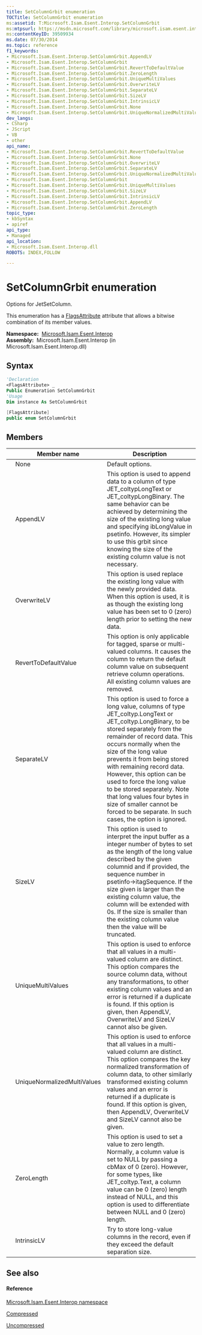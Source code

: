 ```yaml
---
title: SetColumnGrbit enumeration
TOCTitle: SetColumnGrbit enumeration
ms:assetid: T:Microsoft.Isam.Esent.Interop.SetColumnGrbit
ms:mtpsurl: https://msdn.microsoft.com/library/microsoft.isam.esent.interop.setcolumngrbit(v=EXCHG.10)
ms:contentKeyID: 39509934
ms.date: 07/30/2014
ms.topic: reference
f1_keywords:
- Microsoft.Isam.Esent.Interop.SetColumnGrbit.AppendLV
- Microsoft.Isam.Esent.Interop.SetColumnGrbit
- Microsoft.Isam.Esent.Interop.SetColumnGrbit.RevertToDefaultValue
- Microsoft.Isam.Esent.Interop.SetColumnGrbit.ZeroLength
- Microsoft.Isam.Esent.Interop.SetColumnGrbit.UniqueMultiValues
- Microsoft.Isam.Esent.Interop.SetColumnGrbit.OverwriteLV
- Microsoft.Isam.Esent.Interop.SetColumnGrbit.SeparateLV
- Microsoft.Isam.Esent.Interop.SetColumnGrbit.SizeLV
- Microsoft.Isam.Esent.Interop.SetColumnGrbit.IntrinsicLV
- Microsoft.Isam.Esent.Interop.SetColumnGrbit.None
- Microsoft.Isam.Esent.Interop.SetColumnGrbit.UniqueNormalizedMultiValues
dev_langs:
- CSharp
- JScript
- VB
- other
api_name: 
- Microsoft.Isam.Esent.Interop.SetColumnGrbit.RevertToDefaultValue
- Microsoft.Isam.Esent.Interop.SetColumnGrbit.None
- Microsoft.Isam.Esent.Interop.SetColumnGrbit.OverwriteLV
- Microsoft.Isam.Esent.Interop.SetColumnGrbit.SeparateLV
- Microsoft.Isam.Esent.Interop.SetColumnGrbit.UniqueNormalizedMultiValues
- Microsoft.Isam.Esent.Interop.SetColumnGrbit
- Microsoft.Isam.Esent.Interop.SetColumnGrbit.UniqueMultiValues
- Microsoft.Isam.Esent.Interop.SetColumnGrbit.SizeLV
- Microsoft.Isam.Esent.Interop.SetColumnGrbit.IntrinsicLV
- Microsoft.Isam.Esent.Interop.SetColumnGrbit.AppendLV
- Microsoft.Isam.Esent.Interop.SetColumnGrbit.ZeroLength
topic_type: 
- kbSyntax
- apiref
api_type: 
- Managed
api_location: 
- Microsoft.Isam.Esent.Interop.dll
ROBOTS: INDEX,FOLLOW

---
```


# SetColumnGrbit enumeration

Options for JetSetColumn.

This enumeration has a [FlagsAttribute](/dotnet/api/system.flagsattribute) attribute that allows a bitwise combination of its member values.

**Namespace:**  [Microsoft.Isam.Esent.Interop](./microsoft.isam.esent.interop-namespace.md)  
**Assembly:**  Microsoft.Isam.Esent.Interop (in Microsoft.Isam.Esent.Interop.dll)

## Syntax

``` vb
'Declaration
<FlagsAttribute> _
Public Enumeration SetColumnGrbit
'Usage
Dim instance As SetColumnGrbit
```

``` csharp
[FlagsAttribute]
public enum SetColumnGrbit
```

## Members

<table>
<thead>
<tr class="header">
<th></th>
<th>Member name</th>
<th>Description</th>
</tr>
</thead>
<tbody>
<tr class="odd">
<td></td>
<td>None</td>
<td>Default options.</td>
</tr>
<tr class="even">
<td></td>
<td>AppendLV</td>
<td>This option is used to append data to a column of type JET_coltypLongText or JET_coltypLongBinary. The same behavior can be achieved by determining the size of the existing long value and specifying ibLongValue in psetinfo. However, its simpler to use this grbit since knowing the size of the existing column value is not necessary.</td>
</tr>
<tr class="odd">
<td></td>
<td>OverwriteLV</td>
<td>This option is used replace the existing long value with the newly provided data. When this option is used, it is as though the existing long value has been set to 0 (zero) length prior to setting the new data.</td>
</tr>
<tr class="even">
<td></td>
<td>RevertToDefaultValue</td>
<td>This option is only applicable for tagged, sparse or multi-valued columns. It causes the column to return the default column value on subsequent retrieve column operations. All existing column values are removed.</td>
</tr>
<tr class="odd">
<td></td>
<td>SeparateLV</td>
<td>This option is used to force a long value, columns of type JET_coltyp.LongText or JET_coltyp.LongBinary, to be stored separately from the remainder of record data. This occurs normally when the size of the long value prevents it from being stored with remaining record data. However, this option can be used to force the long value to be stored separately. Note that long values four bytes in size of smaller cannot be forced to be separate. In such cases, the option is ignored.</td>
</tr>
<tr class="even">
<td></td>
<td>SizeLV</td>
<td>This option is used to interpret the input buffer as a integer number of bytes to set as the length of the long value described by the given columnid and if provided, the sequence number in psetinfo-&gt;itagSequence. If the size given is larger than the existing column value, the column will be extended with 0s. If the size is smaller than the existing column value then the value will be truncated.</td>
</tr>
<tr class="odd">
<td></td>
<td>UniqueMultiValues</td>
<td>This option is used to enforce that all values in a multi-valued column are distinct. This option compares the source column data, without any transformations, to other existing column values and an error is returned if a duplicate is found. If this option is given, then AppendLV, OverwriteLV and SizeLV cannot also be given.</td>
</tr>
<tr class="even">
<td></td>
<td>UniqueNormalizedMultiValues</td>
<td>This option is used to enforce that all values in a multi-valued column are distinct. This option compares the key normalized transformation of column data, to other similarly transformed existing column values and an error is returned if a duplicate is found. If this option is given, then AppendLV, OverwriteLV and SizeLV cannot also be given.</td>
</tr>
<tr class="odd">
<td></td>
<td>ZeroLength</td>
<td>This option is used to set a value to zero length. Normally, a column value is set to NULL by passing a cbMax of 0 (zero). However, for some types, like JET_coltyp.Text, a column value can be 0 (zero) length instead of NULL, and this option is used to differentiate between NULL and 0 (zero) length.</td>
</tr>
<tr class="even">
<td></td>
<td>IntrinsicLV</td>
<td>Try to store long-value columns in the record, even if they exceed the default separation size.</td>
</tr>
</tbody>
</table>


## See also

#### Reference

[Microsoft.Isam.Esent.Interop namespace](./microsoft.isam.esent.interop-namespace.md)

[Compressed](./windows7grbits.compressed-field.md)

[Uncompressed](./windows7grbits.uncompressed-field.md)